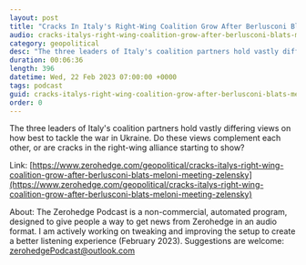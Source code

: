 ```yaml
---
layout: post
title: "Cracks In Italy's Right-Wing Coalition Grow After Berlusconi Blats Meloni For Meeting With Zelensky"
audio: cracks-italys-right-wing-coalition-grow-after-berlusconi-blats-meloni-meeting-zelensky-0
category: geopolitical
desc: "The three leaders of Italy's coalition partners hold vastly differing views on how best to tackle the war in Ukraine. Do these views complement each other, or are cracks in the right-wing alliance starting to show?"
duration: 00:06:36
length: 396
datetime: Wed, 22 Feb 2023 07:00:00 +0000
tags: podcast
guid: cracks-italys-right-wing-coalition-grow-after-berlusconi-blats-meloni-meeting-zelensky-0
order: 0
---
```

The three leaders of Italy's coalition partners hold vastly differing views on how best to tackle the war in Ukraine. Do these views complement each other, or are cracks in the right-wing alliance starting to show?

Link: [https://www.zerohedge.com/geopolitical/cracks-italys-right-wing-coalition-grow-after-berlusconi-blats-meloni-meeting-zelensky](https://www.zerohedge.com/geopolitical/cracks-italys-right-wing-coalition-grow-after-berlusconi-blats-meloni-meeting-zelensky)

About: The Zerohedge Podcast is a non-commercial, automated program, designed to give people a way to get news from Zerohedge in an audio format.  I am actively working on tweaking and improving the setup to create a better listening experience (February 2023).  Suggestions are welcome: [zerohedgePodcast@outlook.com](mailto:zerohedgePodcast@outlook.com)